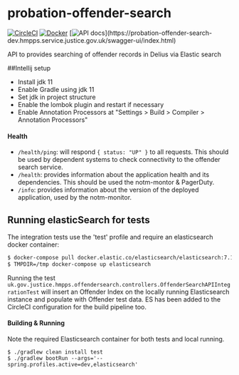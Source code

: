 # probation-offender-search

[![CircleCI](https://circleci.com/gh/ministryofjustice/probation-offender-search/tree/main.svg?style=svg)](https://circleci.com/gh/ministryofjustice/probation-offender-search)
[![Docker](https://quay.io/repository/hmpps/probation-offender-search/status)](https://quay.io/repository/hmpps/probation-offender-search/status)
[![API docs](https://img.shields.io/badge/API_docs_(needs_VPN)-view-85EA2D.svg?logo=swagger)](https://probation-offender-search-dev.hmpps.service.justice.gov.uk/swagger-ui/index.html)

API to provides searching of offender records in Delius via Elastic search

##Intellij setup

- Install jdk 11
- Enable Gradle using jdk 11
- Set jdk in project structure
- Enable the lombok plugin and restart if necessary
- Enable Annotation Processors at "Settings > Build > Compiler > Annotation Processors"

#### Health

- `/health/ping`: will respond `{ status: "UP" }` to all requests.  This should be used by dependent systems to check connectivity to the offender search service.
- `/health`: provides information about the application health and its dependencies.  This should be used the notm-montor & PagerDuty.
- `/info`: provides information about the version of the deployed application, used by the notm-monitor.

## Running elasticSearch for tests
The integration tests use the 'test' profile and require an elasticsearch docker container:
```bash
$ docker-compose pull docker.elastic.co/elasticsearch/elasticsearch:7.10.2
$ TMPDIR=/tmp docker-compose up elasticsearch
```

Running the test `uk.gov.justice.hmpps.offendersearch.controllers.OffenderSearchAPIIntegrationTest` will insert an Offender Index on 
the locally running Elasticsearch instance and populate with Offender test data. ES has been added to the CircleCI configuration for 
the build pipeline too.

#### Building & Running

Note the required Elasticsearch container for both tests and local running.

```$bash
$ ./gradlew clean install test
$ ./gradlew bootRun --args='--spring.profiles.active=dev,elasticsearch'
```
